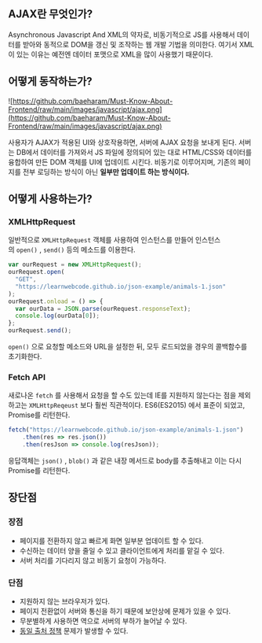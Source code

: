 ## **AJAX란 무엇인가?**

Asynchronous Javascript And XML의 약자로, 비동기적으로 JS를 사용해서 데이터를 받아와 동적으로 DOM을 갱신 및 조작하는 웹 개발 기법을 의미한다. 여기서 XML이 있는 이유는 예전엔 데이터 포맷으로 XML을 많이 사용했기 때문이다.

## **어떻게 동작하는가?**

![https://github.com/baeharam/Must-Know-About-Frontend/raw/main/images/javascript/ajax.png](https://github.com/baeharam/Must-Know-About-Frontend/raw/main/images/javascript/ajax.png)

사용자가 AJAX가 적용된 UI와 상호작용하면, 서버에 AJAX 요청을 보내게 된다. 서버는 DB에서 데이터를 가져와서 JS 파일에 정의되어 있는 대로 HTML/CSS와 데이터를 융합하여 만든 DOM 객체를 UI에 업데이트 시킨다. 비동기로 이루어지며, 기존의 페이지를 전부 로딩하는 방식이 아닌 **일부만 업데이트 하는 방식이다.**

## **어떻게 사용하는가?**

### **XMLHttpRequest**

일반적으로 `XMLHttpRequest` 객체를 사용하여 인스턴스를 만들어 인스턴스의 `open()` , `send()` 등의 메소드를 이용한다.

```jsx
var ourRequest = new XMLHttpRequest();
ourRequest.open(
  "GET",
  "https://learnwebcode.github.io/json-example/animals-1.json"
);
ourRequest.onload = () => {
  var ourData = JSON.parse(ourRequest.responseText);
  console.log(ourData[0]);
};
ourRequest.send();
```

`open()` 으로 요청할 메소드와 URL을 설정한 뒤, 모두 로드되었을 경우의 콜백함수를 초기화한다.

### **Fetch API**

새로나온 `fetch` 를 사용해서 요청을 할 수도 있는데 IE를 지원하지 않는다는 점을 제외하고는 `XMLHttpReqeust` 보다 훨씬 직관적이다. ES6(ES2015) 에서 표준이 되었고, Promise를 리턴한다.

```jsx
fetch("https://learnwebcode.github.io/json-example/animals-1.json")
	.then(res => res.json())
	.then(resJson => console.log(resJson));
```

응답객체는 `json()` , `blob()` 과 같은 내장 메서드로 body를 추출해내고 이는 다시 Promise를 리턴한다.

## **장단점**

### **장점**

- 페이지를 전환하지 않고 빠르게 화면 일부분 업데이트 할 수 있다.
- 수신하는 데이터 양을 줄일 수 있고 클라이언트에게 처리를 맡길 수 있다.
- 서버 처리를 기다리지 않고 비동기 요청이 가능하다.

### **단점**

- 지원하지 않는 브라우저가 있다.
- 페이지 전환없이 서버와 통신을 하기 때문에 보안상에 문제가 있을 수 있다.
- 무분별하게 사용하면 역으로 서버의 부하가 늘어날 수 있다.
- [동일 출처 정책](https://github.com/baeharam/Must-Know-About-Frontend/blob/master/Notes/security/sop.md) 문제가 발생할 수 있다.